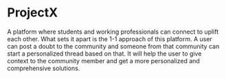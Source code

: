 # ProjectX


A platform where students and working professionals can connect to uplift each other. What sets it apart is the 1-1 approach of this platform. A user can post a doubt to the community and someone from that community can start a personalized thread based on that. It will help the user to give context to the community member and get a more personalized and comprehensive solutions.
